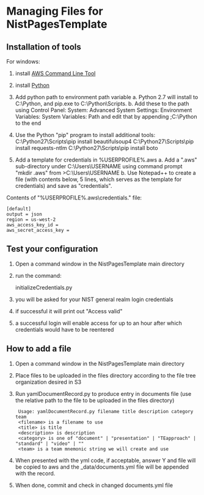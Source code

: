 # Managing Files for NistPagesTemplate

## Installation of tools
For windows:

1. install [AWS Command Line Tool](http://docs.aws.amazon.com/cli/latest/userguide/installing.html)

1. install [Python](https://www.python.org/ftp/python/2.7.10/python-2.7.10.msi)

1. Add python path to environment path variable
a.	Python 2.7 will install to C:\Python, and pip.exe to C:\Python\Scripts. 
b.	Add these to the path using Control Panel: System: Advanced System Settings: Environment Variables: System Variables: Path  and edit that by appending ;C:\Python to the end 

1. Use the Python "pip" program to install additional tools:
    C:\Python27\Scripts\pip install beautifulsoup4
    C:\Python27\Scripts\pip install requests-ntlm
    C:\Python27\Scripts\pip install boto

1. Add a template for credentials in %USERPROFILE%\.aws
a.	Add a ".aws" sub-directory under C:\Users\USERNAME using command prompt "mkdir .aws" from >C:\Users\USERNAME 
b.	Use Notepad++ to create a file (with contents below, 5 lines, which serves as the template for credentials) and save as "credentials".


Contents of "%USERPROFILE%\.aws\credentials." file:

	[default]
	output = json
	region = us-west-2
	aws_access_key_id = 
	aws_secret_access_key = 

## Test your configuration
1. Open a command window in the NistPagesTemplate main directory
1. run the command:

	initializeCredentials.py

1. you will be asked for your NIST general realm login credentials
1. if successful it will print out "Access valid"
1. a successful login will enable access for up to an hour after which credentials would have to be reentered

## How to add a file
1. Open a command window in the NistPagesTemplate main directory
1. Place files to be uploaded in the files directory according to the file tree organization desired in S3 
1. Run yamlDocumentRecord.py to produce entry in documents file (use the relative path to the file to be uploaded in the files directory)


		Usage: yamlDocumentRecord.py filename title description category team
		<filename> is a filename to use
		<title> is title
		<description> is description
		<category> is one of "document" | "presentation" | "TEapproach" | "standard" | "video" | ""
		<team> is a team mnemonic string we will create and use


1. When presented with the yml code, if acceptable, answer Y and file will be copied to aws and the _data/documents.yml file will be appended with the record.
1. When done, commit and check in changed documents.yml file
 